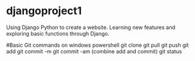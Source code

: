 # djangoproject1
Using Django Python to create a website.
Learning new features and exploring basic functions through Django.

#Basic Git commands on windows powershell
git clone <url>
git pull <url>
git push <url>
git add <file>
git commit -m <message>
git commit -am <message> (combine add and commit)
git status
